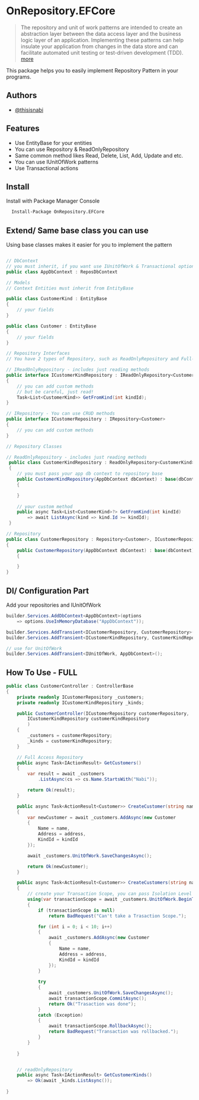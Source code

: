 # OnRepository.EFCore

> The repository and unit of work patterns are intended to create an abstraction layer between the data access layer and the business logic layer of an application. Implementing these patterns can help insulate your application from changes in the data store and can facilitate automated unit testing or test-driven development (TDD). [more](https://docs.microsoft.com/en-us/aspnet/mvc/overview/older-versions/getting-started-with-ef-5-using-mvc-4/implementing-the-repository-and-unit-of-work-patterns-in-an-asp-net-mvc-application)

This package helps you to easily implement Repository Pattern in your programs.

## Authors

- [@thisisnabi](https://www.github.com/thisisnabi)



## Features
- Use EntityBase for your entities
- You can use Repository & ReadOnlyRepository
- Same common method likes Read, Delete, List, Add, Update and etc.
- You can use IUnitOfWork patterns
- Use Transactional actions



## Install

Install with Package Manager Console  

```bash
  Install-Package OnRepository.EFCore
```


## Extend/ Same base class you can use

Using base classes makes it easier for you to implement the pattern
 
```csharp

// DbContext
// you must inherit, if you want use IUnitOfWork & Transactional options
public class AppDbContext : ReposDbContext
```

 
```csharp
// Models
// Context Entities must inherit from EntityBase

public class CustomerKind : EntityBase
{
    // your fields
}

public class Customer : EntityBase
{
    // your fields
}
```

```csharp
// Repository Interfaces
// You have 2 types of Repository, such as ReadOnlyRepository and Full-Access Repositoy which you can inherit from those.

// IReadOnlyRepository - includes just reading methods 
public interface ICustomerKindRepository : IReadOnlyRepository<CustomerKind>
{
    // you can add custom methods
    // but be careful, just read!
    Task<List<CustomerKind>> GetFromKind(int kindId);
}

// IRepository - You can use CRUD methods
public interface ICustomerRepository : IRepository<Customer>
{
    // you can add custom methods
}
```


```csharp
// Repository Classes

// ReadOnlyRepository - includes just reading methods 
 public class CustomerKindRepository : ReadOnlyRepository<CustomerKind>, ICustomerKindRepository
 {
    // you must pass your app db context to repository base
    public CustomerKindRepository(AppDbContext dbContext) : base(dbContext)
    {

    }
    
    // your custom method
    public async Task<List<CustomerKind>?> GetFromKind(int kindId) 
        => await ListAsync(kind => kind.Id >= kindId);
 }

// Repository 
public class CustomerRepository : Repository<Customer>, ICustomerRepository
{
    public CustomerRepository(AppDbContext dbContext) : base(dbContext)
    {

    }
}
```



## DI/ Configuration Part

Add your repositories and IUnitOfWork

```csharp
builder.Services.AddDbContext<AppDbContext>(options
    => options.UseInMemoryDatabase("AppDbContext"));

builder.Services.AddTransient<ICustomerRepository, CustomerRepository>();
builder.Services.AddTransient<ICustomerKindRepository, CustomerKindRepository>();

// use for UnitOfWork
builder.Services.AddTransient<IUnitOfWork, AppDbContext>();
```

 
## How To Use  - FULL
 
```csharp
public class CustomerController : ControllerBase
{
    private readonly ICustomerRepository _customers;
    private readonly ICustomerKindRepository _kinds;

    public CustomerController(ICustomerRepository customerRepository, 
        ICustomerKindRepository customerKindRepository
        )
    {
        _customers = customerRepository;
        _kinds = customerKindRepository;
    }

    // Full Access Repository
    public async Task<IActionResult> GetCustomers()
    {
        var result = await _customers
            .ListAsync(cs => cs.Name.StartsWith("Nabi"));

        return Ok(result);
    }

    public async Task<ActionResult<Customer>> CreateCustomer(string name,string address,int kindId) 
    {
        var newCustomer = await _customers.AddAsync(new Customer
        {
            Name = name,
            Address = address,
            KindId = kindId
        });

        await _customers.UnitOfWork.SaveChangesAsync();

        return Ok(newCustomer);
    }

    public async Task<ActionResult<Customer>> CreateCustomers(string name, string address, int kindId)
    {
        // create your Transaction Scope, you can pass Isolation Level
        using(var transactionScope = await _customers.UnitOfWork.BeginTransactionAsync())
        {
            if (transactionScope is null)
                return BadRequest("Can't take a Trasaction Scope.");

            for (int i = 0; i < 10; i++)
            {
                await _customers.AddAsync(new Customer
                {
                    Name = name,
                    Address = address,
                    KindId = kindId
                });
            }
                 
            try
            {
                await _customers.UnitOfWork.SaveChangesAsync();
                await transactionScope.CommitAsync();
                return Ok("Trasaction was done");
            }
            catch (Exception)
            {
                await transactionScope.RollbackAsync();
                return BadRequest("Transaction was rollbacked.");
            }
        }
       
    }


    // readOnlyRepository
    public async Task<IActionResult> GetCustomerKinds() 
        => Ok(await _kinds.ListAsync());
 
}
```
